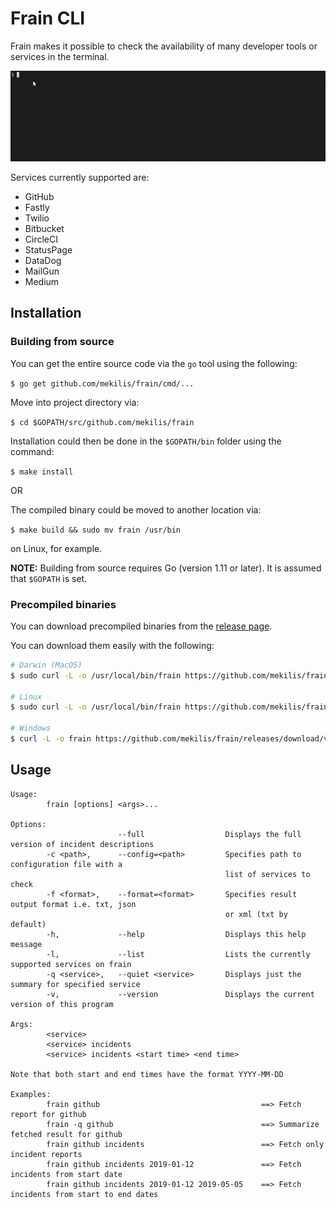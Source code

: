 # Frain CLI

Frain makes it possible to check the availability of many developer tools or services in the terminal.

![](screenshot.gif)

Services currently supported are:
* GitHub
* Fastly
* Twilio
* Bitbucket
* CircleCI
* StatusPage
* DataDog
* MailGun
* Medium

## Installation

### Building from source
You can get the entire source code via the `go` tool using the following:

`$ go get github.com/mekilis/frain/cmd/...`

Move into project directory via:

`$ cd $GOPATH/src/github.com/mekilis/frain`

Installation could then be done in the `$GOPATH/bin` folder using the command:

`$ make install`

OR

The compiled binary could be moved to another location via:

`$ make build && sudo mv frain /usr/bin` 

on Linux, for example.

**NOTE:** Building from source requires Go (version 1.11 or later). It is assumed that `$GOPATH` is set.

### Precompiled binaries
You can download precompiled binaries from the [release page](https://github.com/mekilis/frain/releases).

You can download them easily with the following:

```bash
# Darwin (MacOS)
$ sudo curl -L -o /usr/local/bin/frain https://github.com/mekilis/frain/releases/download/v0.1.0/frain-v0.1.0-darwin-amd64 && sudo chmod +x /usr/local/bin/frain

# Linux
$ sudo curl -L -o /usr/local/bin/frain https://github.com/mekilis/frain/releases/download/v0.1.0/frain-v0.1.0-linux-amd64 && sudo chmod +x /usr/local/bin/frain

# Windows
$ curl -L -o frain https://github.com/mekilis/frain/releases/download/v0.1.0/frain-v0.1.0-windows-amd64.exe
```


## Usage
```
Usage:
        frain [options] <args>...

Options:
                        --full                  Displays the full version of incident descriptions
        -c <path>,      --config=<path>         Specifies path to configuration file with a
                                                list of services to check
        -f <format>,    --format=<format>       Specifies result output format i.e. txt, json
                                                or xml (txt by default)
        -h,             --help                  Displays this help message
        -l,             --list                  Lists the currently supported services on frain
        -q <service>,   --quiet <service>       Displays just the summary for specified service
        -v,             --version               Displays the current version of this program

Args:
        <service>
        <service> incidents
        <service> incidents <start time> <end time>

Note that both start and end times have the format YYYY-MM-DD

Examples:
        frain github                                    ==> Fetch report for github
        frain -q github                                 ==> Summarize fetched result for github
        frain github incidents                          ==> Fetch only incident reports
        frain github incidents 2019-01-12               ==> Fetch incidents from start date
        frain github incidents 2019-01-12 2019-05-05    ==> Fetch incidents from start to end dates
```

